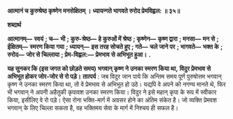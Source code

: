 **आत्मानं च कुरुश्रेष्ठ कृष्णेन मनसेक्षितम् ।** **ध्यायन्गते भागवते रुरोद प्रेमविह्वल: ॥ ३५॥** 

**शब्दार्थ** 

**आत्मानम्—** **स्वयं** **; च—** **भी** **; कुरु-श्रेष्ठ—** **हे कुरुओं में श्रेष्ठ** **; कृष्णेन—** **कृष्ण द्वारा** **; मनसा—** **मन से** **; ईक्षितम्—** **स्मरण किया** **गया** **; ध्यायन्—** **इस तरह सोचते हुए** **; गते—** **चले जाने पर** **; भागवते—** **भक्त के** **; रुरोद—** **जोर से चिल्लाया** **; प्रेम-विह्वल:—** **प्रेमभाव से अभिभूत हुआ।** **.** 

**यह सुनकर कि (इस जगत को छोड़ते समय) भगवान् कृष्ण ने उनका स्मरण किया था,** **विदुर प्रेमभाव से अभिभूत होकर जोर-जोर से रो पड़े।** **तात्पर्य** : जब विदुर जान पाये कि अन्तिम समय पूर्ण पुरुषोत्तम भगवान् कृष्ण ने उनका स्मरण किया था, तो वे प्रेमभाव से अभिभूत हो उठे। यद्यपि वे अपने को नगण्य मानते थे, फिर भी भगवान् ने अपनी अहैतुकी कृपावश उनका स्मरण किया। विदुर ने इसे महान् कृपा के रूप में स्वीकार किया, इसीलिए वे रो पड़े। ऐसा रोना भक्ति-मार्ग में अग्रसर होने का अंतिम संकेत है। जो व्यक्ति प्रेमवश भगवान् के लिए चिल्ला सकता है, वह भक्तिमय सेवा के मार्ग में निश्चय ही सफल है।  
